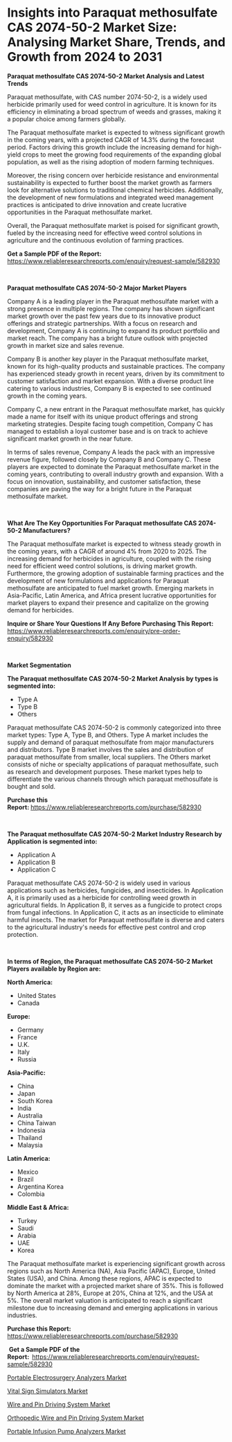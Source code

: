 <p><h1>Insights into Paraquat methosulfate CAS 2074-50-2 Market Size: Analysing Market Share, Trends, and Growth from 2024 to 2031</h1></p><p><strong>Paraquat methosulfate CAS 2074-50-2 Market Analysis and Latest Trends</strong></p>
<p><p>Paraquat methosulfate, with CAS number 2074-50-2, is a widely used herbicide primarily used for weed control in agriculture. It is known for its efficiency in eliminating a broad spectrum of weeds and grasses, making it a popular choice among farmers globally.</p><p>The Paraquat methosulfate market is expected to witness significant growth in the coming years, with a projected CAGR of 14.3% during the forecast period. Factors driving this growth include the increasing demand for high-yield crops to meet the growing food requirements of the expanding global population, as well as the rising adoption of modern farming techniques.</p><p>Moreover, the rising concern over herbicide resistance and environmental sustainability is expected to further boost the market growth as farmers look for alternative solutions to traditional chemical herbicides. Additionally, the development of new formulations and integrated weed management practices is anticipated to drive innovation and create lucrative opportunities in the Paraquat methosulfate market.</p><p>Overall, the Paraquat methosulfate market is poised for significant growth, fueled by the increasing need for effective weed control solutions in agriculture and the continuous evolution of farming practices.</p></p>
<p><strong>Get a Sample PDF of the Report:&nbsp;</strong> <a href="https://www.reliableresearchreports.com/enquiry/request-sample/582930">https://www.reliableresearchreports.com/enquiry/request-sample/582930</a></p>
<p>&nbsp;</p>
<p><strong>Paraquat methosulfate CAS 2074-50-2 Major Market Players</strong></p>
<p><p>Company A is a leading player in the Paraquat methosulfate market with a strong presence in multiple regions. The company has shown significant market growth over the past few years due to its innovative product offerings and strategic partnerships. With a focus on research and development, Company A is continuing to expand its product portfolio and market reach. The company has a bright future outlook with projected growth in market size and sales revenue.</p><p>Company B is another key player in the Paraquat methosulfate market, known for its high-quality products and sustainable practices. The company has experienced steady growth in recent years, driven by its commitment to customer satisfaction and market expansion. With a diverse product line catering to various industries, Company B is expected to see continued growth in the coming years.</p><p>Company C, a new entrant in the Paraquat methosulfate market, has quickly made a name for itself with its unique product offerings and strong marketing strategies. Despite facing tough competition, Company C has managed to establish a loyal customer base and is on track to achieve significant market growth in the near future.</p><p>In terms of sales revenue, Company A leads the pack with an impressive revenue figure, followed closely by Company B and Company C. These players are expected to dominate the Paraquat methosulfate market in the coming years, contributing to overall industry growth and expansion. With a focus on innovation, sustainability, and customer satisfaction, these companies are paving the way for a bright future in the Paraquat methosulfate market.</p></p>
<p>&nbsp;</p>
<p><strong>What Are The Key Opportunities For Paraquat methosulfate CAS 2074-50-2 Manufacturers?</strong></p>
<p><p>The Paraquat methosulfate market is expected to witness steady growth in the coming years, with a CAGR of around 4% from 2020 to 2025. The increasing demand for herbicides in agriculture, coupled with the rising need for efficient weed control solutions, is driving market growth. Furthermore, the growing adoption of sustainable farming practices and the development of new formulations and applications for Paraquat methosulfate are anticipated to fuel market growth. Emerging markets in Asia-Pacific, Latin America, and Africa present lucrative opportunities for market players to expand their presence and capitalize on the growing demand for herbicides.</p></p>
<p><strong>Inquire or Share Your Questions If Any Before Purchasing This Report:</strong> <a href="https://www.reliableresearchreports.com/enquiry/pre-order-enquiry/582930">https://www.reliableresearchreports.com/enquiry/pre-order-enquiry/582930</a></p>
<p>&nbsp;</p>
<p><strong>Market Segmentation</strong></p>
<p><strong>The Paraquat methosulfate CAS 2074-50-2 Market Analysis by types is segmented into:</strong></p>
<p><ul><li>Type A</li><li>Type B</li><li>Others</li></ul></p>
<p><p>Paraquat methosulfate CAS 2074-50-2 is commonly categorized into three market types: Type A, Type B, and Others. Type A market includes the supply and demand of paraquat methosulfate from major manufacturers and distributors. Type B market involves the sales and distribution of paraquat methosulfate from smaller, local suppliers. The Others market consists of niche or specialty applications of paraquat methosulfate, such as research and development purposes. These market types help to differentiate the various channels through which paraquat methosulfate is bought and sold.</p></p>
<p><strong>Purchase this Report:&nbsp;</strong><a href="https://www.reliableresearchreports.com/purchase/582930">https://www.reliableresearchreports.com/purchase/582930</a></p>
<p>&nbsp;</p>
<p><strong>The Paraquat methosulfate CAS 2074-50-2 Market Industry Research by Application is segmented into:</strong></p>
<p><ul><li>Application A</li><li>Application B</li><li>Application C</li></ul></p>
<p><p>Paraquat methosulfate CAS 2074-50-2 is widely used in various applications such as herbicides, fungicides, and insecticides. In Application A, it is primarily used as a herbicide for controlling weed growth in agricultural fields. In Application B, it serves as a fungicide to protect crops from fungal infections. In Application C, it acts as an insecticide to eliminate harmful insects. The market for Paraquat methosulfate is diverse and caters to the agricultural industry's needs for effective pest control and crop protection.</p></p>
<p>&nbsp;</p>
<p><strong>In terms of Region, the Paraquat methosulfate CAS 2074-50-2 Market Players available by Region are:</strong></p>
<p>
    <p> <strong> North America: </strong>
        <ul>
            <li>United States</li>
            <li>Canada</li>
        </ul>
        </p> 
    <p> <strong> Europe: </strong>
        <ul>
            <li>Germany</li>
            <li>France</li>
            <li>U.K.</li>
            <li>Italy</li>
            <li>Russia</li>
        </ul>
        </p> 
    <p> <strong> Asia-Pacific: </strong>
        <ul>
            <li>China</li>
            <li>Japan</li>
            <li>South Korea</li>
            <li>India</li>
            <li>Australia</li>
            <li>China Taiwan</li>
            <li>Indonesia</li>
            <li>Thailand</li>
            <li>Malaysia</li>
        </ul>
        </p> 
    <p> <strong> Latin America: </strong>
        <ul>
            <li>Mexico</li>
            <li>Brazil</li>
            <li>Argentina Korea</li>
            <li>Colombia</li>
        </ul>
        </p> 
    <p> <strong> Middle East & Africa: </strong>
        <ul>
            <li>Turkey</li>
            <li>Saudi</li>
            <li>Arabia</li>
            <li>UAE</li>
            <li>Korea</li>
        </ul>
    </p>
    </p>
<p><p>The Paraquat methosulfate market is experiencing significant growth across regions such as North America (NA), Asia Pacific (APAC), Europe, United States (USA), and China. Among these regions, APAC is expected to dominate the market with a projected market share of 35%. This is followed by North America at 28%, Europe at 20%, China at 12%, and the USA at 5%. The overall market valuation is anticipated to reach a significant milestone due to increasing demand and emerging applications in various industries.</p></p>
<p><strong>Purchase this Report: </strong><a href="https://www.reliableresearchreports.com/purchase/582930">https://www.reliableresearchreports.com/purchase/582930</a></p>
<p>&nbsp;<strong>Get a Sample PDF of the Report:&nbsp;&nbsp;</strong><a href="https://www.reliableresearchreports.com/enquiry/request-sample/582930">https://www.reliableresearchreports.com/enquiry/request-sample/582930</a></p>
<p><strong></strong></p>
<p><p><a href="https://medium.com/@hollietowne534/portable-electrosurgery-analyzers-market-report-reveals-the-latest-trends-and-growth-opportunities-f5566ce1389e">Portable Electrosurgery Analyzers Market</a></p><p><a href="https://medium.com/@hollietowne534/vital-sign-simulators-market-exploring-market-share-market-trends-and-future-growth-e68a3a0e7363">Vital Sign Simulators Market</a></p><p><a href="https://medium.com/@shivangi.reportprime/wire-and-pin-driving-system-market-size-reveals-the-best-marketing-channels-in-global-industry-363c49acb8c0">Wire and Pin Driving System Market</a></p><p><a href="https://medium.com/@shivangi.reportprime/orthopedic-wire-and-pin-driving-system-market-size-reveals-the-best-marketing-channels-in-global-0ec07a903c8a">Orthopedic Wire and Pin Driving System Market</a></p><p><a href="https://medium.com/@hollietowne534/portable-infusion-pump-analyzers-market-analysis-and-sze-forecasted-for-period-from-2024-to-2031-e8faed6d8f41">Portable Infusion Pump Analyzers Market</a></p></p>